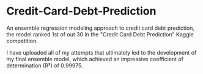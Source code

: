 # Credit-Card-Debt-Prediction
An ensemble regression modeling approach to credit card debt prediction, the model ranked 1st of out 30 in the  "Credit Card Debt Prediction" Kaggle competition.

I have uploaded all of my attempts that ultimately led to the development of my final ensemble model, which achieved an impressive coefficient of determination (R²) of 0.99975.
